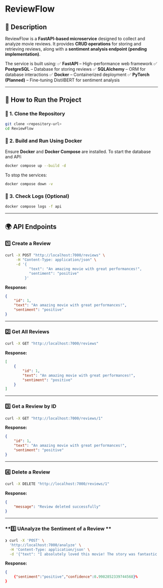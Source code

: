 # **ReviewFlow**

## **📌 Description**
ReviewFlow is a **FastAPI-based microservice** designed to collect and analyze movie reviews.
It provides **CRUD operations** for storing and retrieving reviews, along with a **sentiment analysis endpoint (pending implementation)**.

The service is built using:
✅ **FastAPI** – High-performance web framework
✅ **PostgreSQL** – Database for storing reviews
✅ **SQLAlchemy** – ORM for database interactions
✅ **Docker** – Containerized deployment
✅ **PyTorch (Planned)** – Fine-tuning DistilBERT for sentiment analysis

---

## **🚀 How to Run the Project**
### **🔹 1. Clone the Repository**
```sh
git clone <repository-url>
cd ReviewFlow
```

### **🔹 2. Build and Run Using Docker**
Ensure **Docker** and **Docker Compose** are installed.
To start the database and API:
```sh
docker compose up --build -d
```
To stop the services:
```sh
docker compose down -v
```

### **🔹 3. Check Logs (Optional)**
```sh
docker compose logs -f api
```

---

## **🌍 API Endpoints**
### **1️⃣ Create a Review**
```sh
curl -X POST "http://localhost:7000/reviews" \
     -H "Content-Type: application/json" \
     -d '{
           "text": "An amazing movie with great performances!",
           "sentiment": "positive"
         }'
```

**Response:**
```json
{
    "id": 1,
    "text": "An amazing movie with great performances!",
    "sentiment": "positive"
}
```

---

### **2️⃣ Get All Reviews**
```sh
curl -X GET "http://localhost:7000/reviews"
```

**Response:**
```json
[
    {
        "id": 1,
        "text": "An amazing movie with great performances!",
        "sentiment": "positive"
    }
]
```

---

### **3️⃣ Get a Review by ID**
```sh
curl -X GET "http://localhost:7000/reviews/1"
```

**Response:**
```json
{
    "id": 1,
    "text": "An amazing movie with great performances!",
    "sentiment": "positive"
}
```

---

### **4️⃣ Delete a Review**
```sh
curl -X DELETE "http://localhost:7000/reviews/1"
```

**Response:**
```json
{
    "message": "Review deleted successfully"
}
```

---

### **5️⃣ UAnalyze the Sentiment of a Review **

```sh
❯ curl -X 'POST' \                                                                                                                        ─╯
  'http://localhost:7000/analyze' \
  -H 'Content-Type: application/json' \
  -d '{"text": "I absolutely loved this movie! The story was fantastic."}'
```

**Response:**

```json
{
    {"sentiment":"positive","confidence":0.9982852339744568}%
}
```

